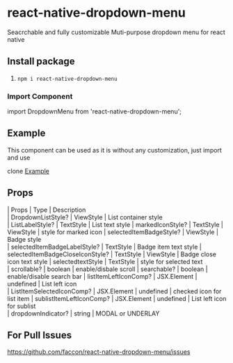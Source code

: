 # react-native-dropdown-menu

Seacrchable and fully customizable Muti-purpose dropdown menu for react native 

## Install package

1. `npm i react-native-dropdown-menu` 



### Import Component

import DropdownMenu from 'react-native-dropdown-menu';


## Example

This component can be used as it is without any customization, just import and use

clone [Example](https://github.com/faccon/react-native-dropdown-menu/tree/publish/example/)



## Props

| Props                         	| Type              			| Description                     
| DropdownListStyle?			| ViewStyle				| List container style 	
| ListLabelStyle?			| TextStyle				| List text style
| markedIconStyle?			| TextStyle | ViewStyle       		| style for marked icon 
| selectedItemBadgeStyle?		| ViewStyle				| Badge style   
| selectedItemBadgeLabelStyle?		| TextStyle	       			| Badge item text style 
| selectedItemBadgeCloseIconStyle?	| TextStyle | ViewStyle			| Badge close icon text style
| selectedtextStyle			| TextStyle				| style for selected text         
| scrollable?				| boolean				| enable/disbale scroll
| searchable?				| boolean				| enable/disable search bar
| listItemLeftIconComp?			| JSX.Element | undefined		| List left icon                         
| ListItemSelectedIconComp?		| JSX.Element | undefined		| checked icon for list item
| sublistItemLeftIconComp?		| JSX.Element | undefined		| List left icon for sublist   
| dropdownIndicator?			| string				|  MODAL or UNDERLAY

## For Pull Issues
https://github.com/faccon/react-native-dropdown-menu/issues

